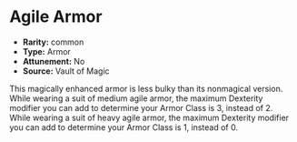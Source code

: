 
# Agile Armor

* **Rarity:** common
* **Type:** Armor
* **Attunement:** No
* **Source:** Vault of Magic


This magically enhanced armor is less bulky than its nonmagical version. While wearing a suit of medium agile armor, the maximum Dexterity modifier you can add to determine your Armor Class is 3, instead of 2. While wearing a suit of heavy agile armor, the maximum Dexterity modifier you can add to determine your Armor Class is 1, instead of 0.

